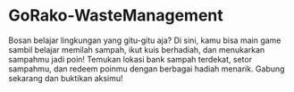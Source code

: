 # GoRako-WasteManagement
Bosan belajar lingkungan yang gitu-gitu aja? Di sini, kamu bisa main game sambil belajar memilah sampah, ikut kuis berhadiah, dan menukarkan sampahmu jadi poin! Temukan lokasi bank sampah terdekat, setor sampahmu, dan redeem poinmu dengan berbagai hadiah menarik. Gabung sekarang dan buktikan aksimu!
